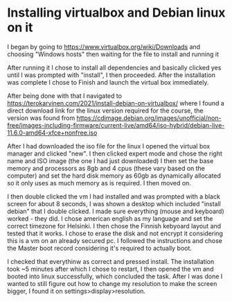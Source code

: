 # Installing virtualbox and Debian linux on it

I began by going to https://www.virtualbox.org/wiki/Downloads and choosing "Windows hosts" then waiting for the file to install and running it

After running it I chose to install all dependencies and basically clicked yes until I was prompted with "install", I then proceeded. After the installation was complete I chose to Finish and launch the virtual box immediately.

After being done with that I navigated to https://terokarvinen.com/2021/install-debian-on-virtualbox/ where I found a direct download link for the linux version required for the course, the version was found from https://cdimage.debian.org/images/unofficial/non-free/images-including-firmware/current-live/amd64/iso-hybrid/debian-live-11.6.0-amd64-xfce+nonfree.iso 

After I had downloaded the iso file for the linux I opened the virtual box manager and clicked "new". I then clicked expert mode and chose the right name and ISO image (the one I had just downloaded) I then set the base memory and processors as 8gb and 4 cpus (these vary based on the computer) and set the hard disk memory as 60gb as dynamically allocated so it only uses as much memory as is required. I then moved on.

I then double clicked the vm I had installed and was prompted with a black screen for about 8 seconds, I was shown a desktop which included "install debian" that I double clicked. I made sure everything (mouse and keyboard) worked - they did. I chose american english as my language and set the correct timezone for Helsinki. I then chose the Finnish kebyoard layout and tested that it works. I chose to erase the disk and not encrypt it considering this is a vm on an already secured pc. I followed the instructions and chose the Master boot record considering it's required to actually boot.

I checked that everythinw as correct and pressed install. The installation took ~5 minutes after which I chose to restart, I then opened the vm and booted into linux successfully, which concluded the task. After I was done I wanted to still figure out how to change my resolution to make the screen bigger, I found it on settings>display>resolution.
